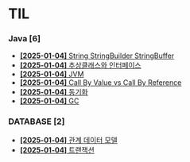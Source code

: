 # TIL
 
### Java [6]
- [**[2025-01-04]**  String StringBuilder StringBuffer](https://github.com/A-lass/TIL/blob/main/Java/String_StringBuilder_StringBuffer.md)
- [**[2025-01-04]**  추상클래스와 인터페이스](https://github.com/A-lass/TIL/blob/main/Java/추상클래스와_인터페이스.md)
- [**[2025-01-04]**  JVM](https://github.com/A-lass/TIL/blob/main/Java/JVM.md)
- [**[2025-01-04]**  Call By Value vs Call By Reference](https://github.com/A-lass/TIL/blob/main/Java/Call_By_Value_vs_Call_By_Reference.md)
- [**[2025-01-04]**  동기화](https://github.com/A-lass/TIL/blob/main/Java/동기화.md)
- [**[2025-01-04]**  GC](https://github.com/A-lass/TIL/blob/main/Java/GC.md)
### DATABASE [2]
- [**[2025-01-04]**  관계 데이터 모델](https://github.com/A-lass/TIL/blob/main/DATABASE/관계_데이터_모델.md)
- [**[2025-01-04]**  트랜잭션](https://github.com/A-lass/TIL/blob/main/DATABASE/트랜잭션.md)
